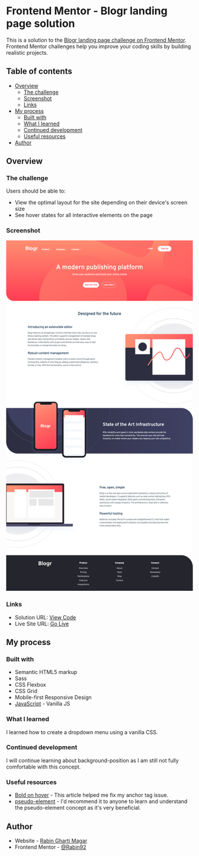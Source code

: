 # Frontend Mentor - Blogr landing page solution

This is a solution to the [Blogr landing page challenge on Frontend Mentor](https://www.frontendmentor.io/challenges/blogr-landing-page-EX2RLAApP). Frontend Mentor challenges help you improve your coding skills by building realistic projects.

## Table of contents

- [Overview](#overview)
  - [The challenge](#the-challenge)
  - [Screenshot](#screenshot)
  - [Links](#links)
- [My process](#my-process)
  - [Built with](#built-with)
  - [What I learned](#what-i-learned)
  - [Continued development](#continued-development)
  - [Useful resources](#useful-resources)
- [Author](#author)

## Overview

### The challenge

Users should be able to:

- View the optimal layout for the site depending on their device's screen size
- See hover states for all interactive elements on the page

### Screenshot

![](./images/blogr-landing-page.png)

### Links

- Solution URL: [View Code](https://github.com/Rabin92/blogr-landing-page)
- Live Site URL: [Go Live](https://blogr.vercel.app)

## My process

### Built with

- Semantic HTML5 markup
- Sass
- CSS Flexbox
- CSS Grid
- Mobile-first Responsive Design
- [JavaScript](https://javascript.info) - Vanilla JS

### What I learned

I learned how to create a dropdown menu using a vanilla CSS.

### Continued development

I will continue learning about background-position as I am still not fully comfortable with this concept.

### Useful resources

- [Bold on hover](https://css-tricks.com/bold-on-hover-without-the-layout-shift/) - This article helped me fix my anchor tag issue.
- [pseudo-element](https://developer.mozilla.org/en-US/docs/Web/CSS/Pseudo-elements) - I'd recommend it to anyone to learn and understand the pseudo-element concept as it's very beneficial.

## Author

- Website - [Rabin Gharti Magar](https://www.rabingm.dev/)
- Frontend Mentor - [@Rabin92](https://www.frontendmentor.io/profile/Rabin92)
